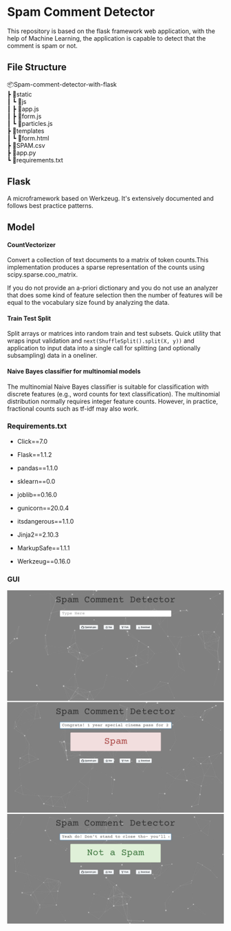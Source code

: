 # Spam Comment Detector

This repository is based on the flask framework web application, with the help of Machine Learning, the application is capable to detect that the comment is spam or not.  

## File Structure

📦Spam-comment-detector-with-flask <br>
 ┣ 📂static<br>
 ┃ ┗ 📂js<br>
 ┃      ┣ 📜app.js<br>
 ┃    ┣ 📜form.js<br>
 ┃    ┗ 📜particles.js<br>
 ┣ 📂templates<br>
 ┃ ┗ 📜form.html<br>
 ┣ 📜SPAM.csv<br>
 ┣ 📜app.py<br>
 ┗ 📜requirements.txt<br>

## Flask

A microframework based on Werkzeug. It's extensively documented
and follows best practice patterns.

## Model

#### CountVectorizer

Convert a collection of text documents to a matrix of token counts.This implementation produces a sparse representation of the counts using
scipy.sparse.coo_matrix.

If you do not provide an a-priori dictionary and you do not use an analyzer
that does some kind of feature selection then the number of features will
be equal to the vocabulary size found by analyzing the data.

#### Train Test Split

Split arrays or matrices into random train and test subsets. Quick utility that wraps input validation and ``next(ShuffleSplit().split(X, y))`` and application to input data into a single call for splitting (and optionally subsampling) data in a oneliner.

#### Naive Bayes classifier for multinomial models

The multinomial Naive Bayes classifier is suitable for classification with
discrete features (e.g., word counts for text classification). The
multinomial distribution normally requires integer feature counts. However,
in practice, fractional counts such as tf-idf may also work.

### Requirements.txt

- Click==7.0

- Flask==1.1.2

- pandas==1.1.0

- sklearn==0.0

- joblib==0.16.0

- gunicorn==20.0.4

- itsdangerous==1.1.0

- Jinja2==2.10.3

- MarkupSafe==1.1.1

- Werkzeug==0.16.0

### GUI

<img title="" src="/guiimages/mainscreen.png" alt="">
<br>
<img title="" src="/guiimages/spamscreen.png" alt="">
<br>
<img title="" src="/guiimages/hamscreen.png" alt="">
